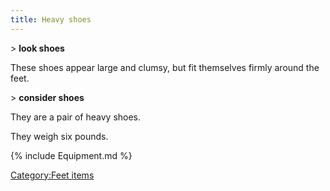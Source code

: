 ```yaml
---
title: Heavy shoes
---
```


\> **look shoes**

These shoes appear large and clumsy, but fit themselves firmly around
the feet.

\> **consider shoes**

They are a pair of heavy shoes.

They weigh six pounds.

{% include Equipment.md %}

[Category:Feet items](Category:Feet_items "wikilink")
